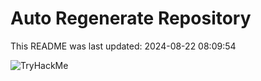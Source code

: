 # Auto Regenerate Repository

This README was last updated: 2024-08-22 08:09:54

 ![TryHackMe](https://tryhackme.com/badge/533634)